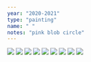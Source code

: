 ```yaml
---
year: "2020-2021"
type: "painting"
name: " "
notes: "pink blob circle"
---
```


![](Paintings_Drawings2020-2021/DSCF3578.JPG)
![](Paintings_Drawings2020-2021/DSCF3579.JPG)
![](Paintings_Drawings2020-2021/DSCF3580.JPG)
![](Paintings_Drawings2020-2021/DSCF3581.JPG)
![](Paintings_Drawings2020-2021/DSCF3582.JPG)
![](Paintings_Drawings2020-2021/DSCF3583.JPG)
![](Paintings_Drawings2020-2021/DSCF3584.JPG)
![](Paintings_Drawings2020-2021/DSCF3585.JPG)
![](Paintings_Drawings2020-2021/DSCF3586.JPG)
